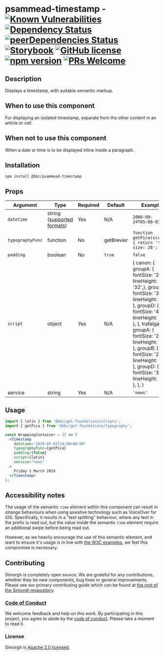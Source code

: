 # psammead-timestamp - [![Known Vulnerabilities](https://snyk.io/test/github/bbc/psammead/badge.svg?targetFile=packages%2Fcomponents%2Fpsammead-timestamp%2Fpackage.json)](https://snyk.io/test/github/bbc/psammead?targetFile=packages%2Fcomponents%2Fpsammead-timestamp%2Fpackage.json) [![Dependency Status](https://david-dm.org/bbc/psammead.svg?path=packages/components/psammead-timestamp)](https://david-dm.org/bbc/psammead?path=packages/components/psammead-timestamp) [![peerDependencies Status](https://david-dm.org/bbc/psammead/peer-status.svg?path=packages/components/psammead-timestamp)](https://david-dm.org/bbc/psammead?path=packages/components/psammead-timestamp&type=peer) [![Storybook](https://raw.githubusercontent.com/storybooks/brand/master/badge/badge-storybook.svg?sanitize=true)](https://bbc.github.io/psammead/?path=/story/timestamp--default) [![GitHub license](https://img.shields.io/badge/license-Apache%202.0-blue.svg)](https://github.com/bbc/psammead/blob/latest/LICENSE) [![npm version](https://img.shields.io/npm/v/@bbc/psammead-timestamp.svg)](https://www.npmjs.com/package/@bbc/psammead-timestamp) [![PRs Welcome](https://img.shields.io/badge/PRs-welcome-brightgreen.svg)](https://github.com/bbc/psammead/blob/latest/CONTRIBUTING.md)

## Description

Displays a timestamp, with suitable semantic markup.

## When to use this component

For displaying an isolated timestamp, separate from the other content in an article or cell.

## When not to use this component

When a date or time is to be displayed inline inside a paragraph.

## Installation

`npm install @bbc/psammead-timestamp`

## Props

<!-- prettier-ignore -->
| Argument   | Type   | Required | Default | Example                  |
|------------|--------|----------|---------|--------------------------|
| `datetime` | string ([supported formats](https://developer.mozilla.org/en-US/docs/Web/HTML/Element/time#Valid_datetime_Values)) | Yes | N/A | `2006-09-24T05:00-07:00` |
| `typographyFunc` | function | No | getBrevier | `function getPica(script){ return 'font-size: 28'; }` |
| `padding` | boolean | No | `true` | `false` |
| `script` | object | Yes | N/A | { canon: { groupA: { fontSize: '28', lineHeight: '32',}, groupB: { fontSize: '32', lineHeight: '36', }, groupD: { fontSize: '44', lineHeight: '48', }, }, trafalgar: { groupA: { fontSize: '20', lineHeight: '24', }, groupB: { fontSize: '24', lineHeight: '28', }, groupD: { fontSize: '32', lineHeight: '36', }, }, }|
| service | string | Yes | N/A | `'news'` |

## Usage

```jsx
import { latin } from '@bbc/gel-foundations/scripts';
import { getPica } from '@bbc/gel-foundations/typography';

const WrappingContainer = () => (
  <Timestamp
    datetime="2019-03-01T14:00+00:00"
    typographyFunc={getPica}
    padding={false}
    script={latin}
    service="news"
  >
    Friday 1 March 2019
  </Timestamp>
);
```

## Accessibility notes

The usage of the semantic `time` element within this component can result in strange behaviours when using assistive technology such as VoiceOver for iOS. Specifically, it results in a "text splitting" behaviour, where any text in the prefix is read out, but the value inside the semantic `time` element require an additional swipe before being read out.

However, as we heavily encourage the use of this semantic element, and want to ensure it's usage is in line with [the W3C examples](https://www.w3.org/TR/html51/textlevel-semantics.html#the-time-element), we feel this compromise is necessary.

## Contributing

Simorgh is completely open source. We are grateful for any contributions, whether they be new components, bug fixes or general improvements. Please see our primary contributing guide which can be found at [the root of the Simorgh respository](https://github.com/bbc/psammead/blob/latest/CONTRIBUTING.md).

### [Code of Conduct](https://github.com/bbc/psammead/blob/latest/CODE_OF_CONDUCT.md)

We welcome feedback and help on this work. By participating in this project, you agree to abide by the [code of conduct](https://github.com/bbc/psammead/blob/latest/CODE_OF_CONDUCT.md). Please take a moment to read it.

### License

Simorgh is [Apache 2.0 licensed](https://github.com/bbc/psammead/blob/latest/LICENSE).
